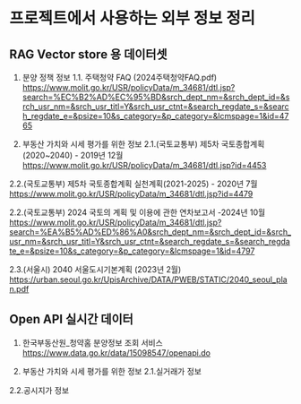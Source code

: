 # 프로젝트에서 사용하는 외부 정보 정리

## RAG Vector store 용 데이터셋
1. 분양 정책 정보
1.1. 주택청약 FAQ (2024주택청약FAQ.pdf)
https://www.molit.go.kr/USR/policyData/m_34681/dtl.jsp?search=%EC%B2%AD%EC%95%BD&srch_dept_nm=&srch_dept_id=&srch_usr_nm=&srch_usr_titl=Y&srch_usr_ctnt=&search_regdate_s=&search_regdate_e=&psize=10&s_category=&p_category=&lcmspage=1&id=4765


2. 부동산 가치와 시세 평가를 위한 정보
2.1.(국토교통부) 제5차 국토종합계획(2020~2040) - 2019년 12월
https://www.molit.go.kr/USR/policyData/m_34681/dtl.jsp?id=4453

2.2.(국토교통부) 제5차 국토종합계획 실천계획(2021-2025) - 2020년 7월
https://www.molit.go.kr/USR/policyData/m_34681/dtl.jsp?id=4479

2.2.(국토교통부) 2024 국토의 계획 및 이용에 관한 연차보고서 -2024년 10월
https://www.molit.go.kr/USR/policyData/m_34681/dtl.jsp?search=%EA%B5%AD%ED%86%A0&srch_dept_nm=&srch_dept_id=&srch_usr_nm=&srch_usr_titl=Y&srch_usr_ctnt=&search_regdate_s=&search_regdate_e=&psize=10&s_category=&p_category=&lcmspage=1&id=4797

2.3.(서울시) 2040 서울도시기본계획 (2023년 2월)
https://urban.seoul.go.kr/UpisArchive/DATA/PWEB/STATIC/2040_seoul_plan.pdf


## Open API 실시간 데이터
1. 한국부동산원_청약홈 분양정보 조회 서비스
https://www.data.go.kr/data/15098547/openapi.do


2. 부동산 가치와 시세 평가를 위한 정보
2.1.실거래가 정보

2.2.공시지가 정보
